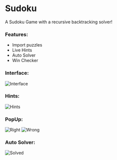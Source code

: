 # Sudoku
A Sudoku Game with a recursive backtracking solver!

### Features:
- Import puzzles
- Live Hints
- Auto Solver
- Win Checker

### Interface:
![Interface](https://i.imgur.com/by2uE9Q.png)

### Hints:
![Hints](https://i.imgur.com/OnCuC1k.png)

### PopUp:
![Right](https://i.imgur.com/bGzMSKr.png)
![Wrong](https://i.imgur.com/NOY5bNL.png)

### Auto Solver:
![Solved](https://i.imgur.com/tjUv7jX.png)
